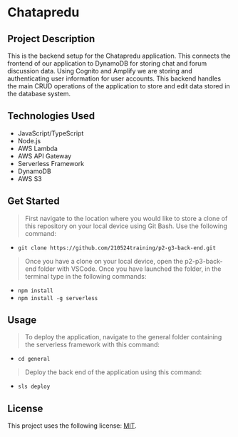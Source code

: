 # Chatapredu

## Project Description

This is the backend setup for the Chatapredu application. This connects the frontend of our application to DynamoDB for storing chat and forum discussion data. Using Cognito and Amplify we are storing and authenticating user information for user accounts. This backend handles the main CRUD operations of the application to store and edit data stored in the database system.

## Technologies Used
* JavaScript/TypeScript
* Node.js
* AWS Lambda
* AWS API Gateway
* Serverless Framework
* DynamoDB
* AWS S3

## Get Started

> First navigate to the location where you would like to store a clone of this repository on your local device using Git Bash. Use the following command:
  - `git clone https://github.com/210524training/p2-g3-back-end.git`
> Once you have a clone on your local device, open the p2-p3-back-end folder with VSCode. Once you have launched the folder, in the terminal type in the following commands: 
  - `npm install`
  - `npm install -g serverless`

## Usage

> To deploy the application, navigate to the general folder containing the serverless framework with this command: 
  - `cd general`
> Deploy the back end of the application using this command: 
  - `sls deploy`

## License

This project uses the following license: [MIT](./LICENSE).
